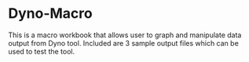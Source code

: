 # Dyno-Macro

This is a macro workbook that allows user to graph and manipulate data output from Dyno tool.
Included are 3 sample output files which can be used to test the tool. 
